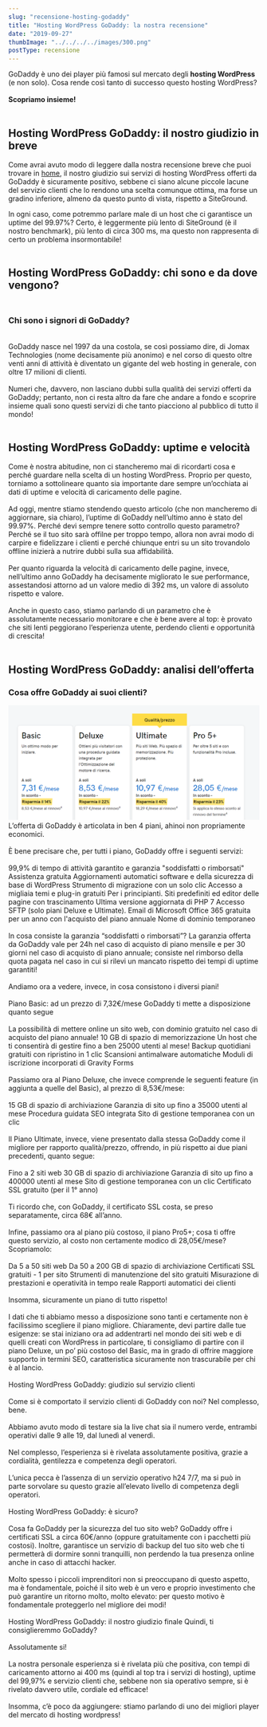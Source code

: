 ```yaml
---
slug: "recensione-hosting-godaddy"
title: "Hosting WordPress GoDaddy: la nostra recensione"
date: "2019-09-27"
thumbImage: "../../../../images/300.png"
postType: recensione
---
```


GoDaddy è uno dei player più famosi sul mercato degli **hosting WordPress** (e non solo). Cosa rende così tanto di successo questo hosting WordPress?
<br/>
<br/>
**Scopriamo insieme!**<br/>
<br/>

## Hosting WordPress GoDaddy: il nostro giudizio in breve

Come avrai avuto modo di leggere dalla nostra recensione breve che puoi trovare in [home](/), il nostro giudizio sui servizi di hosting WordPress offerti da GoDaddy è sicuramente positivo, sebbene ci siano alcune piccole lacune del servizio clienti che lo rendono una scelta comunque ottima, ma forse un gradino inferiore, almeno da questo punto di vista, rispetto a SiteGround.

In ogni caso, come potremmo parlare male di un host che ci garantisce un uptime del 99.97%? Certo, è leggermente più lento di SiteGround (è il nostro benchmark), più lento di circa 300 ms, ma questo non rappresenta di certo un problema insormontabile!<br/><br/>

## Hosting WordPress GoDaddy: chi sono e da dove vengono?<br/><br/>

### Chi sono i signori di GoDaddy?

<br/>
GoDaddy nasce nel 1997 da una costola, se così possiamo dire, di Jomax Technologies (nome decisamente più anonimo) e nel corso di questo oltre venti anni di attività è diventato un gigante del web hosting in generale, con oltre 17 milioni di clienti.
<br/><br/>
Numeri che, davvero, non lasciano dubbi sulla qualità dei servizi offerti da GoDaddy; pertanto, non ci resta altro da fare che andare a fondo e scoprire insieme quali sono questi servizi di che tanto piacciono al pubblico di tutto il mondo!<br/><br/>

## Hosting WordPress GoDaddy: uptime e velocità

Come è nostra abitudine, non ci stancheremo mai di ricordarti cosa e perché guardare nella scelta di un hosting WordPress. Proprio per questo, torniamo a sottolineare quanto sia importante dare sempre un’occhiata ai dati di uptime e velocità di caricamento delle pagine.
<br/><br/>
Ad oggi, mentre stiamo stendendo questo articolo (che non mancheremo di aggiornare, sia chiaro), l’uptime di GoDaddy nell’ultimo anno è stato del 99.97%.
Perché devi sempre tenere sotto controllo questo parametro? Perché se il tuo sito sarà offilne per troppo tempo, allora non avrai modo di carpire e fidelizzare i clienti e perché chiunque entri su un sito trovandolo offline inizierà a nutrire dubbi sulla sua affidabilità.
<br/><br/>
Per quanto riguarda la velocità di caricamento delle pagine, invece, nell’ultimo anno GoDaddy ha decisamente migliorato le sue performance, assestandosi attorno ad un valore medio di 392 ms, un valore di assoluto rispetto e valore.
<br/><br/>
Anche in questo caso, stiamo parlando di un parametro che è assolutamente necessario monitorare e che è bene avere al top: è provato che siti lenti peggiorano l’esperienza utente, perdendo clienti e opportunità di crescita!<br/><br/>

## Hosting WordPress GoDaddy: analisi dell’offerta

### Cosa offre GoDaddy ai suoi clienti?

![Prezzi Piani Hosting per Wordpress GoDaddy](prezziGoDaddy.png)
L’offerta di GoDaddy è articolata in ben 4 piani, ahinoi non propriamente economici.
<br/><br/>
È bene precisare che, per tutti i piano, GoDaddy offre i seguenti servizi:
<br/><br/>
99,9% di tempo di attività garantito e garanzia "soddisfatti o rimborsati"
Assistenza gratuita
Aggiornamenti automatici software e della sicurezza di base di WordPress
Strumento di migrazione con un solo clic
Accesso a migliaia temi e plug-in gratuiti
Per i principianti. Siti predefiniti ed editor delle pagine con trascinamento
Ultima versione aggiornata di PHP 7
Accesso SFTP (solo piani Deluxe e Ultimate).
Email di Microsoft Office 365 gratuita per un anno con l'acquisto del piano annuale
Nome di dominio temporaneo
<br/><br/>
In cosa consiste la garanzia “soddisfatti o rimborsati”? La garanzia offerta da GoDaddy vale per 24h nel caso di acquisto di piano mensile e per 30 giorni nel caso di acquisto di piano annuale; consiste nel rimborso della quota pagata nel caso in cui si rilevi un mancato rispetto dei tempi di uptime garantiti!
<br/><br/>
Andiamo ora a vedere, invece, in cosa consistono i diversi piani!
<br/><br/>
Piano Basic: ad un prezzo di 7,32€/mese GoDaddy ti mette a disposizione quanto segue
<br/><br/>
La possibilità di mettere online un sito web, con dominio gratuito nel caso di acquisto del piano annuale!
10 GB di spazio di memorizzazione
Un host che ti consentirà di gestire fino a ben 25000 utenti al mese!
Backup quotidiani gratuiti con ripristino in 1 clic
Scansioni antimalware automatiche
Moduli di iscrizione incorporati di Gravity Forms
<br/><br/>
Passiamo ora al Piano Deluxe, che invece comprende le seguenti feature (in aggiunta a quelle del Basic), al prezzo di 8,53€/mese:
<br/><br/>
15 GB di spazio di archiviazione
Garanzia di sito up fino a 35000 utenti al mese
Procedura guidata SEO integrata
Sito di gestione temporanea con un clic
<br/><br/>
Il Piano Ultimate, invece, viene presentato dalla stessa GoDaddy come il migliore per rapporto qualità/prezzo, offrendo, in più rispetto ai due piani precedenti, quanto segue:
<br/><br/>
Fino a 2 siti web
30 GB di spazio di archiviazione
Garanzia di sito up fino a 400000 utenti al mese
Sito di gestione temporanea con un clic
Certificato SSL gratuito (per il 1° anno)
<br/><br/>
Ti ricordo che, con GoDaddy, il certificato SSL costa, se preso separatamente, circa 68€ all’anno.
<br/><br/>
Infine, passiamo ora al piano più costoso, il piano Pro5+; cosa ti offre questo servizio, al costo non certamente modico di 28,05€/mese? Scopriamolo:
<br/><br/>
Da 5 a 50 siti web
Da 50 a 200 GB di spazio di archiviazione
Certificati SSL gratuiti - 1 per sito
Strumenti di manutenzione del sito gratuiti
Misurazione di prestazioni e operatività in tempo reale
Rapporti automatici dei clienti
<br/><br/>
Insomma, sicuramente un piano di tutto rispetto!
<br/><br/>
I dati che ti abbiamo messo a disposizione sono tanti e certamente non è facilissimo scegliere il piano migliore. Chiaramente, devi partire dalle tue esigenze: se stai iniziano ora ad addentrarti nel mondo dei siti web e di quelli creati con WordPress in particolare, ti consigliamo di partire con il piano Deluxe, un po’ più costoso del Basic, ma in grado di offrire maggiore supporto in termini SEO, caratteristica sicuramente non trascurabile per chi è al lancio.
<br/><br/>
Hosting WordPress GoDaddy: giudizio sul servizio clienti
<br/><br/>
Come si è comportato il servizio clienti di GoDaddy con noi?
Nel complesso, bene.
<br/><br/>
Abbiamo avuto modo di testare sia la live chat sia il numero verde, entrambi operativi dalle 9 alle 19, dal lunedì al venerdì.
<br/><br/>
Nel complesso, l’esperienza si è rivelata assolutamente positiva, grazie a cordialità, gentilezza e competenza degli operatori.
<br/><br/>
L’unica pecca è l’assenza di un servizio operativo h24 7/7, ma si può in parte sorvolare su questo grazie all’elevato livello di competenza degli operatori.
<br/><br/>
Hosting WordPress GoDaddy: è sicuro?
<br/><br/>
Cosa fa GoDaddy per la sicurezza del tuo sito web?
GoDaddy offre i certificati SSL a circa 60€/anno (oppure gratuitamente con i pacchetti più costosi). Inoltre, garantisce un servizio di backup del tuo sito web che ti permetterà di dormire sonni tranquilli, non perdendo la tua presenza online anche in caso di attacchi hacker.
<br/><br/>
Molto spesso i piccoli imprenditori non si preoccupano di questo aspetto, ma è fondamentale, poiché il sito web è un vero e proprio investimento che può garantire un ritorno molto, molto elevato: per questo motivo è fondamentale proteggerlo nel migliore dei modi!
<br/><br/>
Hosting WordPress GoDaddy: il nostro giudizio finale
Quindi, ti consiglieremmo GoDaddy?
<br/><br/>
Assolutamente si!
<br/><br/>
La nostra personale esperienza si è rivelata più che positiva, con tempi di caricamento attorno ai 400 ms (quindi al top tra i servizi di hosting), uptime del 99,97% e servizio clienti che, sebbene non sia operativo sempre, si è rivelato davvero utile, cordiale ed efficace!
<br/><br/>
Insomma, c’è poco da aggiungere: stiamo parlando di uno dei migliori player del mercato di hosting wordpress!

